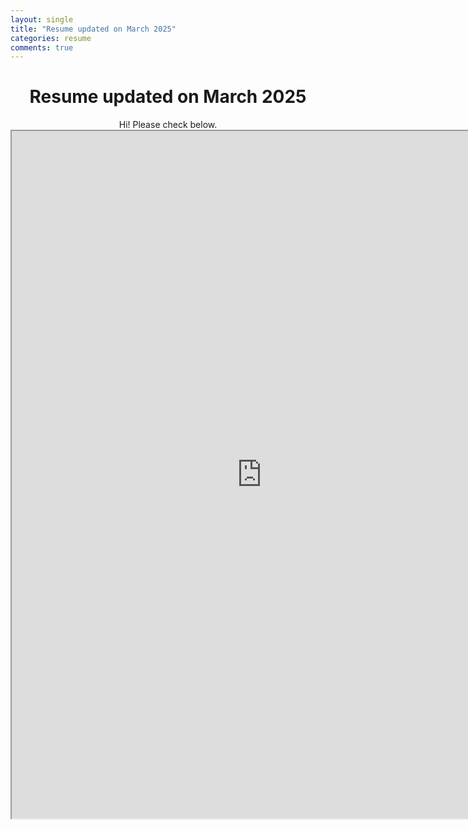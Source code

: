 ```yaml
---
layout: single
title: "Resume updated on March 2025"
categories: resume
comments: true 
---
```


# <center> Resume updated on March 2025 </center>

<script src="https://www.paypal.com/sdk/js?client-id=YOUR_CLIENT_ID&currency=USD"></script>

<div id="paypal-button-container"></div>

<script>
paypal.Buttons({
  createOrder: function(data, actions) {
    return actions.order.create({
      purchase_units: [{
        amount: {
          value: '2.00'  // 💰 가격 (USD 단위)
        }
      }]
    });
  },
  onApprove: function(data, actions) {
    return actions.order.capture().then(function(details) {
      window.location.href = "/success.html";  // ✅ 결제 성공 시 이동
    });
  }
}).render('#paypal-button-container');
</script>

<center>Hi! Please check below.</center>

<center>
  <iframe src="https://drive.google.com/viewerng/viewer?embedded=true&url=https://drive.google.com/uc?id=1wg7jbdczntCRkVGPICti1wUrTyQnBwru" 
          width="800px" 
          height="1100px">
  </iframe>
</center>
